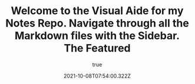 ---
  title: 'Welcome to the Visual Aide for my Notes Repo.  Navigate through all the Markdown files with the Sidebar.  The Featured '
  excerpt: 'Lorem ipsum dolor sit amet, consectetur adipiscing elit, sed do eiusmod tempor incididunt ut labore et dolore magna aliqua. Praesent elementum facilisis leo vel fringilla est ullamcorper eget. At imperdiet dui accumsan sit amet nulla facilities morbi tempus.'
  coverImage: ''
  date: '2021-10-08T07:54:00.322Z'
  author:
    name: 'Eddie Lovejoy'
    picture: ''
  ogImage:
    url: ''
---